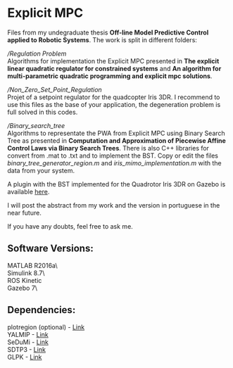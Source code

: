# Explicit MPC

Files from my undegraduate thesis **Off-line Model Predictive Control applied to Robotic Systems**. The work is split in different folders:

*/Regulation Problem*\
Algorithms for implementation the Explicit MPC presented in **The explicit linear quadratic regulator for constrained systems** and **An algorithm for multi-parametric quadratic programming and explicit mpc solutions**.

*/Non_Zero_Set_Point_Regulation*\
Projet of a setpoint regulator for the quadcopter Iris 3DR. I recommend to use this files as the base of your application, the degeneration problem is full solved in this codes. 

*/Binary_search_tree*\
Algorithms to representate the PWA from Explicit MPC using Binary Search Tree as presented in **Computation and Approximation of Piecewise Affine Control Laws
via Binary Search Trees**. There is also C++ libraries for convert from .mat to .txt
and to implement the BST. Copy or edit the files *binary_tree_generator_region.m* and *iris_mimo_implementation.m* with the data from your system.

A plugin with the BST implemented for the Quadrotor Iris 3DR on Gazebo is available [here](https://github.com/Schulze18/iris_plugin_explicit_mpc).

I will post the abstract from my work and the version in portuguese in the near future.

If you have any doubts, feel free to ask me.

## Software Versions:
MATLAB R2016a\  
Simulink 8.7\  
ROS Kinetic\
Gazebo 7\

## Dependencies:
plotregion (optional) - [Link](https://www.mathworks.com/matlabcentral/fileexchange/9261-plot-2d-3d-region?focused=5143921&tab=function)\
YALMIP - [Link](https://yalmip.github.io/download/)\
SeDuMi - [Link](http://sedumi.ie.lehigh.edu/)\
SDTP3 - [Link](http://www.math.nus.edu.sg/~mattohkc/sdpt3.html)\
GLPK - [Link](https://www.gnu.org/software/glpk/)
